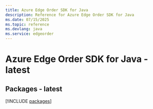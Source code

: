 ```yaml
---
title: Azure Edge Order SDK for Java
description: Reference for Azure Edge Order SDK for Java
ms.date: 07/15/2025
ms.topic: reference
ms.devlang: java
ms.service: edgeorder
---
```

# Azure Edge Order SDK for Java - latest
## Packages - latest
[!INCLUDE [packages](edge-order-index.md)]